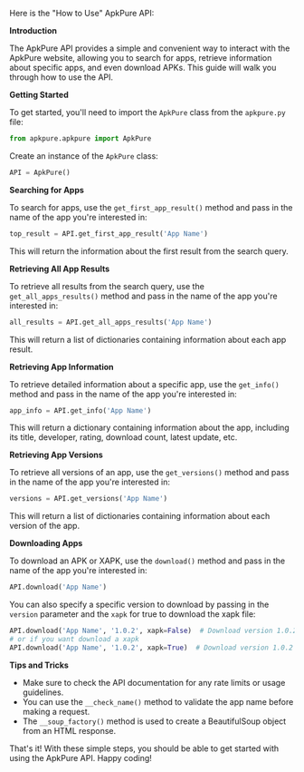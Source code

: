 Here is the "How to Use" ApkPure API:

**Introduction**

The ApkPure API provides a simple and convenient way to interact with the ApkPure website, allowing you to search for apps, retrieve information about specific apps, and even download APKs. This guide will walk you through how to use the API.

**Getting Started**

To get started, you'll need to import the `ApkPure` class from the `apkpure.py` file:
```python
from apkpure.apkpure import ApkPure
```
Create an instance of the `ApkPure` class:
```python
API = ApkPure()
```

**Searching for Apps**

To search for apps, use the `get_first_app_result()` method and pass in the name of the app you're interested in:
```python
top_result = API.get_first_app_result('App Name')
```
This will return the information about the first result from the search query.

**Retrieving All App Results**

To retrieve all results from the search query, use the `get_all_apps_results()` method and pass in the name of the app you're interested in:
```python
all_results = API.get_all_apps_results('App Name')
```
This will return a list of dictionaries containing information about each app result.

**Retrieving App Information**

To retrieve detailed information about a specific app, use the `get_info()` method and pass in the name of the app you're interested in:
```python
app_info = API.get_info('App Name')
```
This will return a dictionary containing information about the app, including its title, developer, rating, download count, latest update, etc.

**Retrieving App Versions**

To retrieve all versions of an app, use the `get_versions()` method and pass in the name of the app you're interested in:
```python
versions = API.get_versions('App Name')
```
This will return a list of dictionaries containing information about each version of the app.

**Downloading Apps**

To download an APK or XAPK, use the `download()` method and pass in the name of the app you're interested in:
```python
API.download('App Name')
```
You can also specify a specific version to download by passing in the `version` parameter and the `xapk` for true to download the xapk file:
```python
API.download('App Name', '1.0.2', xapk=False)  # Download version 1.0.2
# or if you want download a xapk
API.download('App Name', '1.0.2', xapk=True)  # Download version 1.0.2 as xapk if it are available 
```

**Tips and Tricks**

* Make sure to check the API documentation for any rate limits or usage guidelines.
* You can use the `__check_name()` method to validate the app name before making a request.
* The `__soup_factory()` method is used to create a BeautifulSoup object from an HTML response.

That's it! With these simple steps, you should be able to get started with using the ApkPure API. Happy coding!

